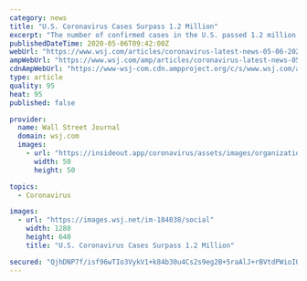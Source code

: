 ```yaml
---
category: news
title: "U.S. Coronavirus Cases Surpass 1.2 Million"
excerpt: "The number of confirmed cases in the U.S. passed 1.2 million, as the Trump administration said it was considering disbanding the White House coronavirus task force and various states and countries moved ahead with reopening plans."
publishedDateTime: 2020-05-06T09:42:00Z
webUrl: "https://www.wsj.com/articles/coronavirus-latest-news-05-06-2020-11588757475"
ampWebUrl: "https://www.wsj.com/amp/articles/coronavirus-latest-news-05-06-2020-11588757475"
cdnAmpWebUrl: "https://www-wsj-com.cdn.ampproject.org/c/s/www.wsj.com/amp/articles/coronavirus-latest-news-05-06-2020-11588757475"
type: article
quality: 95
heat: 95
published: false

provider:
  name: Wall Street Journal
  domain: wsj.com
  images:
    - url: "https://insideout.app/coronavirus/assets/images/organizations/wsj.com-50x50.jpg"
      width: 50
      height: 50

topics:
  - Coronavirus

images:
  - url: "https://images.wsj.net/im-184038/social"
    width: 1280
    height: 640
    title: "U.S. Coronavirus Cases Surpass 1.2 Million"

secured: "QjhDNP7f/isf96wTIo3VykV1+k84b30u4Cs2s9eg2B+5raAlJ+rBVtdPWioIOiQJPXpNAs/ch4+3GqRBBbvCvsWydTwSynli3kFXai+3fTFCUy9zfGr4n2qpXrpQnQiUkHVAm6NnjxPWA7ZOp0PpvXvI03tf58vZXkT839gymTRzpRTqBQnW1ISaukWn+5yChBRqeTvCUCJScYkJV/5Cgi6kc5Gne1Xmq0urrrtaUWUXqN6y6J0jTE0rBoNAgqlyXZV2K6fF1QMMAKlYCAHHDh8I1jNb08DzNASFh0nQ2MaLvlFoqTZephPZk8pMvj6C;D6Ro8CaJocFnDSCHMJr2oA=="
---
```


